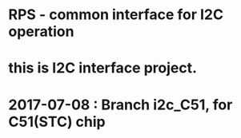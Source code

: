 # RPS - common interface for I2C operation
# this is I2C interface project.
# 2017-07-08 : Branch i2c_C51, for C51(STC) chip

